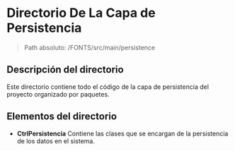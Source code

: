 # Directorio De La Capa de Persistencia

> Path absoluto: /FONTS/src/main/persistence

## Descripción del directorio
Este directorio contiene todo el código de la capa de persistencia del proyecto organizado por paquetes.

## Elementos del directorio

- **CtrlPersistencia** 
     Contiene las clases que se encargan de la persistencia de los datos en el sistema.
